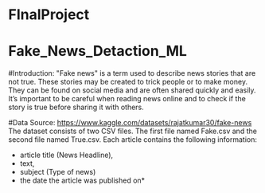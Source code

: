# FInalProject

# Fake_News_Detaction_ML

#Introduction:
"Fake news" is a term used to describe news stories that are not true. These stories may be created to trick people or to make money. They can be found on social media and are often shared quickly and easily. It’s important to be careful when reading news online and to check if the story is true before sharing it with others.

#Data Source:
https://www.kaggle.com/datasets/rajatkumar30/fake-news
The dataset consists of two CSV files. The first file named Fake.csv and the second file named True.csv. Each article contains the following information:

  * article title (News Headline),
  * text,
  * subject (Type of news)
  * the date the article was published on*

